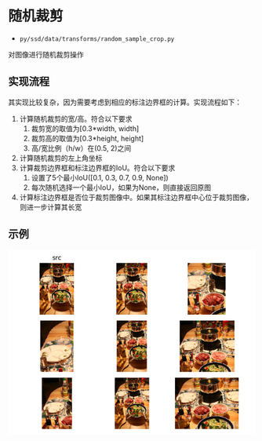 
# 随机裁剪

* `py/ssd/data/transforms/random_sample_crop.py`

对图像进行随机裁剪操作

## 实现流程

其实现比较复杂，因为需要考虑到相应的标注边界框的计算。实现流程如下：

1. 计算随机裁剪的宽/高。符合以下要求
      1. 裁剪宽的取值为[0.3*width, width]
      2. 裁剪高的取值为[0.3*height, height]
      3. 高/宽比例（h/w）在(0.5, 2)之间
2. 计算随机裁剪的左上角坐标
3. 计算裁剪边界框和标注边界框的IoU。符合以下要求
      1. 设置了5个最小IoU([0.1, 0.3, 0.7, 0.9, None])
      2. 每次随机选择一个最小IoU，如果为None，则直接返回原图
4. 计算标注边界框是否位于裁剪图像中。如果其标注边界框中心位于裁剪图像，则进一步计算其长宽

## 示例

![](./imgs/random_crop.png)